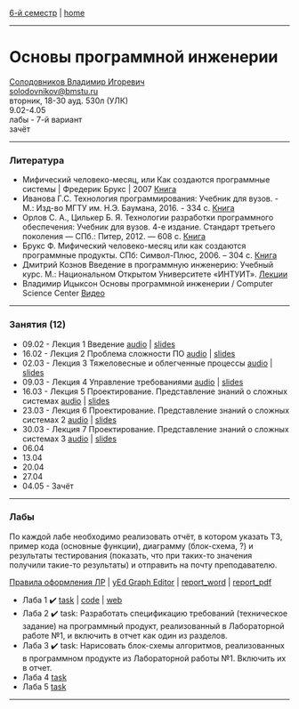 [6-й семестр](https://github.com/dKosarevsky/iu7/blob/master/2021_6_sem.md) | [home](https://github.com/dKosarevsky/iu7)
____________________________________
# Основы программной инженерии
[Солодовников Владимир Игоревич](http://ditc.ras.ru/index.html) \
solodovnikov@bmstu.ru \
вторник, 18-30 ауд. 530л (УЛК)\
9.02-4.05 \
лабы - 7-й вариант \
зачёт 
____________________________________
### Литература

* Мифический человеко-месяц, или Как создаются программные системы | Фредерик Брукс | 2007 [Книга](https://drive.google.com/file/d/1x1cg9F5_UBLZSwJehPQZEW4bwOV8Ta4k/view?usp=sharing)
* Иванова Г.С. Технология программирования: Учебник для
вузов. - М.: Изд-во МГТУ им. Н.Э. Баумана, 2016. - 334 с. [Книга](https://drive.google.com/file/d/1wFK_jeNbkaiTbHETLBjOg4Pn1kOJggE-/view?usp=sharing)
* Орлов С. А., Цилькер Б. Я. Технологии разработки
программного обеспечения: Учебник для вузов. 4-е 
издание. Стандарт третьего поколения — СПб.: Питер, 2012. — 608 с. [Книга](https://drive.google.com/file/d/1KiYvmIRchfnm0SVFuDU3LYEPfUQQJgWt/view?usp=sharing)
* Брукс Ф. Мифический человеко-месяц или как создаются
программные продукты. СПб: Символ-Плюс, 2006. – 304 с. [Книга](https://drive.google.com/file/d/1o3EzDFwhOwAh8-sR9tEacbAZRGKs45gd/view?usp=sharing)
* Дмитрий Кознов Введение в программную инженерию:
Учебный курс. М.: Национальном Открытом Университете
«ИНТУИТ». [Лекции](https://intuit.ru/studies/courses/497/353/info)
* Владимир Ицыксон Основы программной инженерии /
Computer Science Center [Видео](https://www.lektorium.tv/course/22846)
____________________________________
### Занятия (12)

* 09.02 - Лекция 1 Введение [audio](https://drive.google.com/folderview?id=1X-IvEpFmA5deZPewODVsuqSUs-s5szoR) | [slides](https://drive.google.com/file/d/1ce1Zzl5OHW6TPyqbl94E4v3MqBEwAT7b/view?usp=sharing)
* 16.02 - Лекция 2 Проблема сложности ПО [audio](https://drive.google.com/folderview?id=1Wz-jI1cZNmSR2jriK9Hg0dB0Xre_lFyV) | [slides](https://drive.google.com/folderview?id=1Wzeh3bbvwLXV_Cev71h6Z50Cy2m8-EdW)
* 02.03 - Лекция 3 Тяжеловесные и облегченные процессы [audio](https://drive.google.com/file/d/1HI-Yd8Mf6JVw9h5HvQkDnwoIVhDNFU46/view?usp=sharing) | [slides](https://drive.google.com/file/d/1pQF8T_WKO8l_rxGTfdyV1-hZDGeVIeYV/view?usp=sharing)
* 09.03 - Лекция 4 Управление требованиями [audio](https://drive.google.com/file/d/1lTQi87xl5jXzRVcQ8Qrmo0SQOQ_k662K/view?usp=sharing) | [slides](https://drive.google.com/file/d/1eMDbz2LwQO6PJnMuPuGXYee0YWRZgYuA/view?usp=sharing)
* 16.03 - Лекция 5 Проектирование. Представление знаний о сложных системах [audio](https://drive.google.com/file/d/1IX2mZsqbjQLEVT212qqI0pM-Pk8TKYxP/view?usp=sharing) | [slides](https://drive.google.com/file/d/1QIvTk7fuDUYVYf3hItfbLJj35-zl1Gpl/view?usp=sharing)
* 23.03 - Лекция 6 Проектирование. Представление знаний о сложных системах 2 [audio](https://drive.google.com/drive/folders/1-Hb97SmIaelFVrj-aFCB0zLEtsRQjzZd?usp=sharing) | [slides](https://drive.google.com/file/d/1bkCArCCwQzdriVJDGy1ryp4HveNvHgQL/view?usp=sharing)
* 30.03 - Лекция 7 Проектирование. Представление знаний о сложных системах 3 [audio](https://drive.google.com/file/d/16Gu2icO8-KfLqek6MAzsBY4m0ji775QC/view?usp=sharing) | [slides](https://drive.google.com/file/d/1O2i5RpqwE1h4x_vLOwvgYPtiUuEp2ICh/view?usp=sharing)
* 06.04
* 13.04
* 20.04
* 27.04
* 04.05 - Зачёт
____________________________________
### Лабы
По каждой лабе необходимо реализовать отчёт, в котором указать ТЗ, пример кода (основные функции), диаграмму (блок-схема, ?) и результаты тестирования (показать, что при таких-то значения получили такие-то результаты) и отправить на почту преподавателю.

[Правила оформления ЛР](https://drive.google.com/file/d/1AmmGrvlktDKe_SML_xjXIn-vLTN_OyJD/view?usp=sharing) |
[yEd Graph Editor](https://www.yworks.com/products/yed) | [report_word](https://mttoffice-my.sharepoint.com/personal/dkosarevsky_mtt_ru/_layouts/15/onedrive.aspx?id=%2Fpersonal%2Fdkosarevsky_mtt_ru%2FDocuments%2Fbmstu%2Fsef) | [report_pdf](https://github.com/dKosarevsky/SEF_lab/blob/main/Lab_report.pdf)

* Лаба 1 :heavy_check_mark: [task](https://drive.google.com/file/d/13J3lXk6yW5GEJ8QDCI6faG3hWt5BBT9S/view?usp=sharing) | [code](https://github.com/dKosarevsky/SEF_lab) | [web](https://share.streamlit.io/dkosarevsky/sef_lab/main/integral_trapezoidal.py)
* Лаба 2 :heavy_check_mark: task: Разработать спецификацию требований (техническое задание) на программный продукт, реализованный в Лабораторной работе №1, и включить в отчет как один из разделов. 
* Лаба 3 :heavy_check_mark: task: Нарисовать блок-схемы алгоритмов, реализованных в программном продукте из Лабораторной работы №1. Включить их в отчет.
* Лаба 4 [task](https://docs.google.com/document/d/1wS2wpMcQyAUCi0pJ-orV3KinqsuopTK4/edit) 
* Лаба 5 [task](https://docs.google.com/document/d/1wS2wpMcQyAUCi0pJ-orV3KinqsuopTK4/edit)
____________________________________

